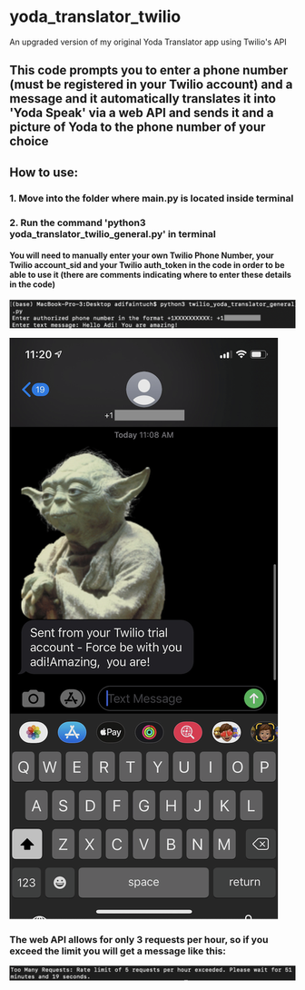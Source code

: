 # yoda_translator_twilio
An upgraded version of my original Yoda Translator app using Twilio's API

## This code prompts you to enter a phone number (must be registered in your Twilio account) and a message and it automatically translates it into 'Yoda Speak' via a web API and sends it and a picture of Yoda to the phone number of your choice

## How to use:
### 1. Move into the folder where main.py is located inside terminal
### 2. Run the command 'python3 yoda_translator_twilio_general.py' in terminal
#### You will need to manually enter your own Twilio Phone Number, your Twilio account_sid and your Twilio auth_token in the code in order to be able to use it (there are comments indicating where to enter these details in the code)

![](screenshots/in_terminal_twilio.png)

![](screenshots/text_sent_twilio.png)

### The web API allows for only 3 requests per hour, so if you exceed the limit you will get a message like this:
![](screenshots/too_many_requests.png)

